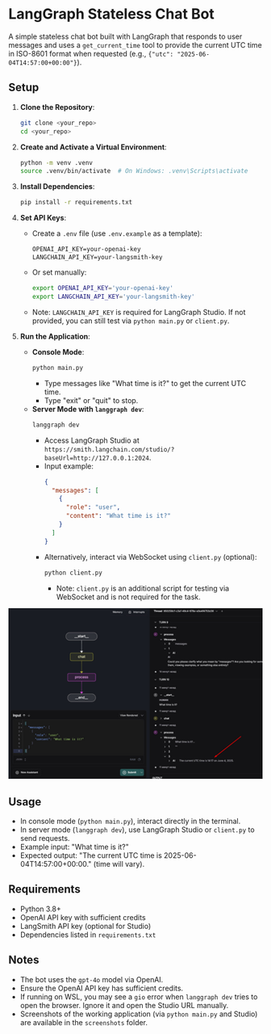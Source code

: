 # LangGraph Stateless Chat Bot

A simple stateless chat bot built with LangGraph that responds to user messages and uses a `get_current_time` tool to provide the current UTC time in ISO-8601 format when requested (e.g., `{"utc": "2025-06-04T14:57:00+00:00"}`).

## Setup

1. **Clone the Repository**:
   ```bash
   git clone <your_repo>
   cd <your_repo>
   ```

2. **Create and Activate a Virtual Environment**:
   ```bash
   python -m venv .venv
   source .venv/bin/activate  # On Windows: .venv\Scripts\activate
   ```

3. **Install Dependencies**:
   ```bash
   pip install -r requirements.txt
   ```

4. **Set API Keys**:
   - Create a `.env` file (use `.env.example` as a template):
     ```plaintext
     OPENAI_API_KEY=your-openai-key
     LANGCHAIN_API_KEY=your-langsmith-key
     ```
   - Or set manually:
     ```bash
     export OPENAI_API_KEY='your-openai-key'
     export LANGCHAIN_API_KEY='your-langsmith-key'
     ```
   - Note: `LANGCHAIN_API_KEY` is required for LangGraph Studio. If not provided, you can still test via `python main.py` or `client.py`.

5. **Run the Application**:
   - **Console Mode**:
     ```bash
     python main.py
     ```
     - Type messages like "What time is it?" to get the current UTC time.
     - Type "exit" or "quit" to stop.
   - **Server Mode with `langgraph dev`**:
     ```bash
     langgraph dev
     ```
     - Access LangGraph Studio at `https://smith.langchain.com/studio/?baseUrl=http://127.0.0.1:2024`.
     - Input example:
       ```json
       {
         "messages": [
           {
             "role": "user",
             "content": "What time is it?"
           }
         ]
       }
       ```
     - Alternatively, interact via WebSocket using `client.py` (optional):
       ```bash
       python client.py
       ```
       - Note: `client.py` is an additional script for testing via WebSocket and is not required for the task.

![LangGraph Chat Demo](screenshots/langgraph.jpg)


## Usage

- In console mode (`python main.py`), interact directly in the terminal.
- In server mode (`langgraph dev`), use LangGraph Studio or `client.py` to send requests.
- Example input: "What time is it?"
- Expected output: "The current UTC time is 2025-06-04T14:57:00+00:00." (time will vary).

## Requirements

- Python 3.8+
- OpenAI API key with sufficient credits
- LangSmith API key (optional for Studio)
- Dependencies listed in `requirements.txt`

## Notes

- The bot uses the `gpt-4o` model via OpenAI.
- Ensure the OpenAI API key has sufficient credits.
- If running on WSL, you may see a `gio` error when `langgraph dev` tries to open the browser. Ignore it and open the Studio URL manually.
- Screenshots of the working application (via `python main.py` and Studio) are available in the `screenshots` folder.
